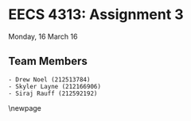 # EECS 4313: Assignment 3  
Monday, 16 March 16

## Team Members  

    - Drew Noel (212513784)  
    - Skyler Layne (212166906)  
    - Siraj Rauff (212592192)  

\newpage  
